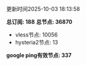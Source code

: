 更新时间2025-10-03 18:13:58

**总订阅: 188**
**总节点: 36870**
- vless节点: 10056
- hysteria2节点: 13

**google ping有效节点: 337**
